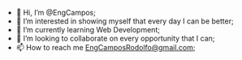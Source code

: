 - 👋 Hi, I’m @EngCampos;
- 👀 I’m interested in showing myself that every day I can be better;
- 🌱 I’m currently learning Web Development;
- 💞️ I’m looking to collaborate on every opportunity that I can;
- 📫 How to reach me EngCamposRodolfo@gmail.com;

<!---
EngCampos/EngCampos is a ✨ special ✨ repository because its `README.md` (this file) appears on your GitHub profile.
You can click the Preview link to take a look at your changes.
--->
